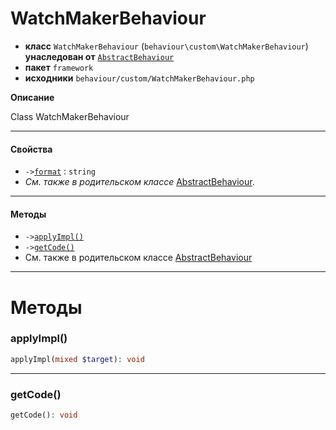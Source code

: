 # WatchMakerBehaviour

- **класс** `WatchMakerBehaviour` (`behaviour\custom\WatchMakerBehaviour`) **унаследован от** [`AbstractBehaviour`](https://github.com/jphp-compiler/develnext/blob/master/dn-app-framework/api-docs/classes/php/gui/framework/behaviour/custom/AbstractBehaviour.ru.md)
- **пакет** `framework`
- **исходники** `behaviour/custom/WatchMakerBehaviour.php`

**Описание**

Class WatchMakerBehaviour

---

#### Свойства

- `->`[`format`](#prop-format) : `string`
- *См. также в родительском классе* [AbstractBehaviour](https://github.com/jphp-compiler/develnext/blob/master/dn-app-framework/api-docs/classes/php/gui/framework/behaviour/custom/AbstractBehaviour.ru.md).

---

#### Методы

- `->`[`applyImpl()`](#method-applyimpl)
- `->`[`getCode()`](#method-getcode)
- См. также в родительском классе [AbstractBehaviour](https://github.com/jphp-compiler/develnext/blob/master/dn-app-framework/api-docs/classes/php/gui/framework/behaviour/custom/AbstractBehaviour.ru.md)

---
# Методы

<a name="method-applyimpl"></a>

### applyImpl()
```php
applyImpl(mixed $target): void
```

---

<a name="method-getcode"></a>

### getCode()
```php
getCode(): void
```